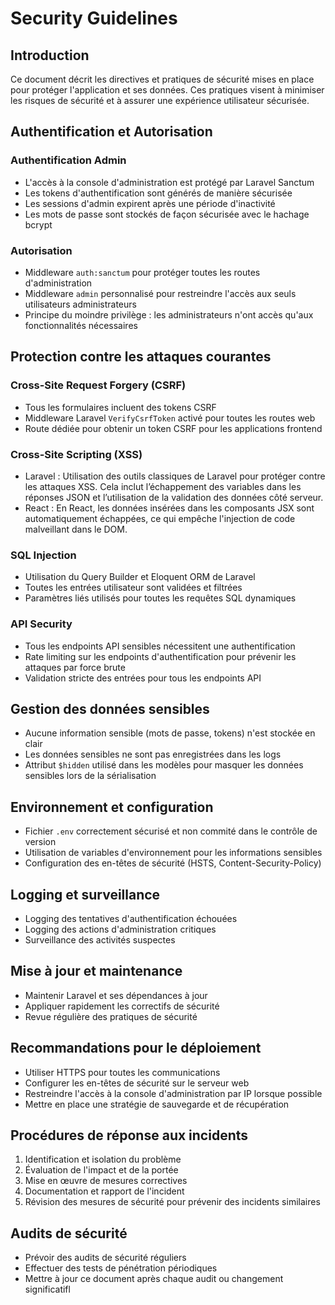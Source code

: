# Security Guidelines

## Introduction

Ce document décrit les directives et pratiques de sécurité mises en place pour protéger l'application et ses données. Ces pratiques visent à minimiser les risques de sécurité et à assurer une expérience utilisateur sécurisée.

## Authentification et Autorisation

### Authentification Admin

- L'accès à la console d'administration est protégé par Laravel Sanctum
- Les tokens d'authentification sont générés de manière sécurisée
- Les sessions d'admin expirent après une période d'inactivité
- Les mots de passe sont stockés de façon sécurisée avec le hachage bcrypt

### Autorisation

- Middleware `auth:sanctum` pour protéger toutes les routes d'administration
- Middleware `admin` personnalisé pour restreindre l'accès aux seuls utilisateurs administrateurs
- Principe du moindre privilège : les administrateurs n'ont accès qu'aux fonctionnalités nécessaires

## Protection contre les attaques courantes

### Cross-Site Request Forgery (CSRF)

- Tous les formulaires incluent des tokens CSRF
- Middleware Laravel `VerifyCsrfToken` activé pour toutes les routes web
- Route dédiée pour obtenir un token CSRF pour les applications frontend

### Cross-Site Scripting (XSS)

- Laravel : Utilisation des outils classiques de Laravel pour protéger contre les attaques XSS. Cela inclut l’échappement des variables dans les réponses JSON et l’utilisation de la validation des données côté serveur.
- React : En React, les données insérées dans les composants JSX sont automatiquement échappées, ce qui empêche l'injection de code malveillant dans le DOM.

### SQL Injection

- Utilisation du Query Builder et Eloquent ORM de Laravel
- Toutes les entrées utilisateur sont validées et filtrées
- Paramètres liés utilisés pour toutes les requêtes SQL dynamiques

### API Security

- Tous les endpoints API sensibles nécessitent une authentification
- Rate limiting sur les endpoints d'authentification pour prévenir les attaques par force brute
- Validation stricte des entrées pour tous les endpoints API

## Gestion des données sensibles

- Aucune information sensible (mots de passe, tokens) n'est stockée en clair
- Les données sensibles ne sont pas enregistrées dans les logs
- Attribut `$hidden` utilisé dans les modèles pour masquer les données sensibles lors de la sérialisation

## Environnement et configuration

- Fichier `.env` correctement sécurisé et non commité dans le contrôle de version
- Utilisation de variables d'environnement pour les informations sensibles
- Configuration des en-têtes de sécurité (HSTS, Content-Security-Policy)

## Logging et surveillance

- Logging des tentatives d'authentification échouées
- Logging des actions d'administration critiques
- Surveillance des activités suspectes

## Mise à jour et maintenance

- Maintenir Laravel et ses dépendances à jour
- Appliquer rapidement les correctifs de sécurité
- Revue régulière des pratiques de sécurité

## Recommandations pour le déploiement

- Utiliser HTTPS pour toutes les communications
- Configurer les en-têtes de sécurité sur le serveur web
- Restreindre l'accès à la console d'administration par IP lorsque possible
- Mettre en place une stratégie de sauvegarde et de récupération

## Procédures de réponse aux incidents

1. Identification et isolation du problème
2. Évaluation de l'impact et de la portée
3. Mise en œuvre de mesures correctives
4. Documentation et rapport de l'incident
5. Révision des mesures de sécurité pour prévenir des incidents similaires

## Audits de sécurité

- Prévoir des audits de sécurité réguliers
- Effectuer des tests de pénétration périodiques
- Mettre à jour ce document après chaque audit ou changement significatifl